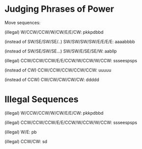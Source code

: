 # Judging Phrases of Power

Move sequences:

(illegal) W/CCW/CCW/W/CW/E/E/CW: pkkpdbbd

(instead of SW/SE/SW/SE/..) SW/SW/SW/SW/E/E/E/E: aaaabbbb

(instead of SW/SE/SW/SE...) SW/SW/E/SE/SE/W: aabllp

(illegal) CCW/CCW/CCW/E/E/CCW/W/CCW/W/CCW: ssseespsps

(instead of CW) CCW/CCW/CCW/CCW/CCW: uuuuu

(instead of CCW) CW/CW/CW/CW/CW: ddddd


# Illegal Sequences

(illegal) W/CCW/CCW/W/CW/E/E/CW: pkkpdbbd

(illegal) CCW/CCW/CCW/E/E/CCW/W/CCW/W/CCW: ssseespsps

(illegal) W/E: pb

(illegal) CCW/CW: sd
